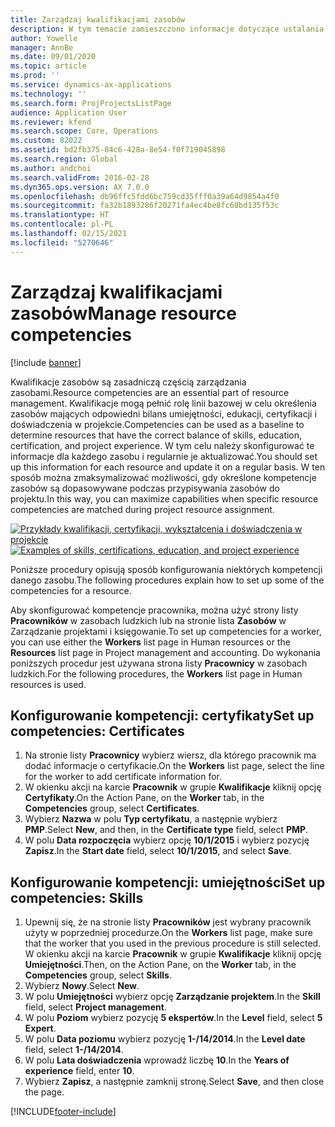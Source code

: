 ```yaml
---
title: Zarządzaj kwalifikacjami zasobów
description: W tym temacie zamieszczono informacje dotyczące ustalania kompetencji dotyczących zasobów projektu.
author: Yowelle
manager: AnnBe
ms.date: 09/01/2020
ms.topic: article
ms.prod: ''
ms.service: dynamics-ax-applications
ms.technology: ''
ms.search.form: ProjProjectsListPage
audience: Application User
ms.reviewer: kfend
ms.search.scope: Core, Operations
ms.custom: 82022
ms.assetid: bd2fb375-84c6-428a-8e54-f0f719045898
ms.search.region: Global
ms.author: andchoi
ms.search.validFrom: 2016-02-28
ms.dyn365.ops.version: AX 7.0.0
ms.openlocfilehash: db96ffc5fdd6bc759cd35fff0a39a64d9854a4f0
ms.sourcegitcommit: fa32b1893286f20271fa4ec4be8fc68bd135f53c
ms.translationtype: HT
ms.contentlocale: pl-PL
ms.lasthandoff: 02/15/2021
ms.locfileid: "5270646"
---
```

# <a name="manage-resource-competencies"></a><span data-ttu-id="249f7-103">Zarządzaj kwalifikacjami zasobów</span><span class="sxs-lookup"><span data-stu-id="249f7-103">Manage resource competencies</span></span>

[!include [banner](../includes/banner.md)]

<span data-ttu-id="249f7-104">Kwalifikacje zasobów są zasadniczą częścią zarządzania zasobami.</span><span class="sxs-lookup"><span data-stu-id="249f7-104">Resource competencies are an essential part of resource management.</span></span> <span data-ttu-id="249f7-105">Kwalifikacje mogą pełnić rolę linii bazowej w celu określenia zasobów mających odpowiedni bilans umiejętności, edukacji, certyfikacji i doświadczenia w projekcie.</span><span class="sxs-lookup"><span data-stu-id="249f7-105">Competencies can be used as a baseline to determine resources that have the correct balance of skills, education, certification, and project experience.</span></span> <span data-ttu-id="249f7-106">W tym celu należy skonfigurować te informacje dla każdego zasobu i regularnie je aktualizować.</span><span class="sxs-lookup"><span data-stu-id="249f7-106">You should set up this information for each resource and update it on a regular basis.</span></span> <span data-ttu-id="249f7-107">W ten sposób można zmaksymalizować możliwości, gdy określone kompetencje zasobów są dopasowywane podczas przypisywania zasobów do projektu.</span><span class="sxs-lookup"><span data-stu-id="249f7-107">In this way, you can maximize capabilities when specific resource competencies are matched during project resource assignment.</span></span>

<span data-ttu-id="249f7-108">[![Przykłady kwalifikacji, certyfikacji, wykształcenia i doświadczenia w projekcie](./media/projectresourcing06-1024x383.jpg)](./media/projectresourcing06.jpg)</span><span class="sxs-lookup"><span data-stu-id="249f7-108">[![Examples of skills, certifications, education, and project experience](./media/projectresourcing06-1024x383.jpg)](./media/projectresourcing06.jpg)</span></span>

<span data-ttu-id="249f7-109">Poniższe procedury opisują sposób konfigurowania niektórych kompetencji danego zasobu.</span><span class="sxs-lookup"><span data-stu-id="249f7-109">The following procedures explain how to set up some of the competencies for a resource.</span></span>

<span data-ttu-id="249f7-110">Aby skonfigurować kompetencje pracownika, można użyć strony listy **Pracowników** w zasobach ludzkich lub na stronie lista **Zasobów** w Zarządzanie projektami i księgowanie.</span><span class="sxs-lookup"><span data-stu-id="249f7-110">To set up competencies for a worker, you can use either the **Workers** list page in Human resources or the **Resources** list page in Project management and accounting.</span></span> <span data-ttu-id="249f7-111">Do wykonania poniższych procedur jest używana strona listy **Pracownicy** w zasobach ludzkich.</span><span class="sxs-lookup"><span data-stu-id="249f7-111">For the following procedures, the **Workers** list page in Human resources is used.</span></span>

## <a name="set-up-competencies-certificates"></a><span data-ttu-id="249f7-112">Konfigurowanie kompetencji: certyfikaty</span><span class="sxs-lookup"><span data-stu-id="249f7-112">Set up competencies: Certificates</span></span>

1. <span data-ttu-id="249f7-113">Na stronie listy **Pracownicy** wybierz wiersz, dla którego pracownik ma dodać informacje o certyfikacie.</span><span class="sxs-lookup"><span data-stu-id="249f7-113">On the **Workers** list page, select the line for the worker to add certificate information for.</span></span>
2. <span data-ttu-id="249f7-114">W okienku akcji na karcie **Pracownik** w grupie **Kwalifikacje** kliknij opcję **Certyfikaty**.</span><span class="sxs-lookup"><span data-stu-id="249f7-114">On the Action Pane, on the **Worker** tab, in the **Competencies** group, select **Certificates**.</span></span>
3. <span data-ttu-id="249f7-115">Wybierz **Nazwa** w polu **Typ certyfikatu**, a następnie wybierz **PMP**.</span><span class="sxs-lookup"><span data-stu-id="249f7-115">Select **New**, and then, in the **Certificate type** field, select **PMP**.</span></span>
4. <span data-ttu-id="249f7-116">W polu **Data rozpoczęcia** wybierz opcję **10/1/2015** i wybierz pozycję **Zapisz**.</span><span class="sxs-lookup"><span data-stu-id="249f7-116">In the **Start date** field, select **10/1/2015**, and select **Save**.</span></span>

## <a name="set-up-competencies-skills"></a><span data-ttu-id="249f7-117">Konfigurowanie kompetencji: umiejętności</span><span class="sxs-lookup"><span data-stu-id="249f7-117">Set up competencies: Skills</span></span>

1. <span data-ttu-id="249f7-118">Upewnij się, że na stronie listy **Pracowników** jest wybrany pracownik użyty w poprzedniej procedurze.</span><span class="sxs-lookup"><span data-stu-id="249f7-118">On the **Workers** list page, make sure that the worker that you used in the previous procedure is still selected.</span></span> <span data-ttu-id="249f7-119">W okienku akcji na karcie **Pracownik** w grupie **Kwalifikacje** kliknij opcję **Umiejętności**.</span><span class="sxs-lookup"><span data-stu-id="249f7-119">Then, on the Action Pane, on the **Worker** tab, in the **Competencies** group, select **Skills**.</span></span>
2. <span data-ttu-id="249f7-120">Wybierz **Nowy**.</span><span class="sxs-lookup"><span data-stu-id="249f7-120">Select **New**.</span></span>
3. <span data-ttu-id="249f7-121">W polu **Umiejętności** wybierz opcję **Zarządzanie projektem**.</span><span class="sxs-lookup"><span data-stu-id="249f7-121">In the **Skill** field, select **Project management**.</span></span>
4. <span data-ttu-id="249f7-122">W polu **Poziom** wybierz pozycję **5 ekspertów**.</span><span class="sxs-lookup"><span data-stu-id="249f7-122">In the **Level** field, select **5 Expert**.</span></span>
5. <span data-ttu-id="249f7-123">W polu **Data poziomu** wybierz pozycję **1-/14/2014**.</span><span class="sxs-lookup"><span data-stu-id="249f7-123">In the **Level date** field, select **1-/14/2014**.</span></span>
6. <span data-ttu-id="249f7-124">W polu **Lata doświadczenia** wprowadź liczbę **10**.</span><span class="sxs-lookup"><span data-stu-id="249f7-124">In the **Years of experience** field, enter **10**.</span></span>
7. <span data-ttu-id="249f7-125">Wybierz **Zapisz**, a następnie zamknij stronę.</span><span class="sxs-lookup"><span data-stu-id="249f7-125">Select **Save**, and then close the page.</span></span>


[!INCLUDE[footer-include](../includes/footer-banner.md)]